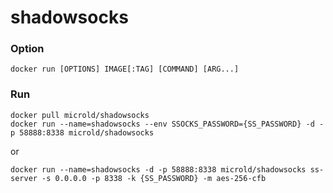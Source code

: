 # shadowsocks

### Option
```
docker run [OPTIONS] IMAGE[:TAG] [COMMAND] [ARG...]
```

### Run
```
docker pull microld/shadowsocks
docker run --name=shadowsocks --env SSOCKS_PASSWORD={SS_PASSWORD} -d -p 58888:8338 microld/shadowsocks
```
or
```
docker run --name=shadowsocks -d -p 58888:8338 microld/shadowsocks ss-server -s 0.0.0.0 -p 8338 -k {SS_PASSWORD} -m aes-256-cfb
```
